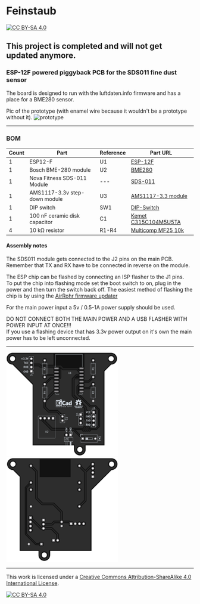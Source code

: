 # Feinstaub

[![CC BY-SA 4.0][cc-by-sa-shield]][cc-by-sa]

## This project is completed and will not get updated anymore.

### ESP-12F powered piggyback PCB for the SDS011 fine dust sensor

The board is designed to run with the luftdaten.info firmware and has a place for a BME280 sensor.

Pic of the prototype (with enamel wire because it wouldn't be a prototype without it).
<img src="https://i.imgur.com/MWuZFHl.jpg" alt="prototype" width="500"/>

---

### BOM
 |Count|Part|Reference|Part URL|
 |-|-|-|-|
 |1|ESP12-F|U1|[ESP-12F](https://www.ebay.de/itm/255303527301)
 |1|Bosch BME-280 module|U2|[BME280](https://www.ebay.de/itm/255421634848)
 |1|Nova Fitness SDS-011 Module|---|[SDS-011](https://www.ebay.de/itm/255283289438)
 |1|AMS1117-3.3v step-down module|U3|[AMS1117-3.3 module](https://www.ebay.de/itm/174076431478)
 |1|DIP switch|SW1|[DIP-Switch](https://www.ebay.de/itm/255421634848)
 |1|100 nF ceramic disk capacitor|C1|[Kemet C315C104M5U5TA](https://octopart.com/c315c104m5u5ta-kemet-83288)
 |4|10 kΩ resistor|R1-R4|[Multicomp MF25 10k](https://octopart.com/mf25+10k-multicomp-2697429)


#### Assembly notes
The SDS011 module gets connected to the J2 pins on the main PCB.  
Remember that TX and RX have to be connected in reverse on the module.

The ESP chip can be flashed by connecting an ISP flasher to the J1 pins.  
To put the chip into flashing mode set the boot switch to on, plug in the power and then turn the switch back off.
The easiest method of flashing the chip is by using the [AirRohr firmware updater](https://github.com/opendata-stuttgart/airrohr-firmware-flasher)

For the main power input a 5v / 0.5-1A power supply should be used.

DO NOT CONNECT BOTH THE MAIN POWER AND A USB FLASHER WITH POWER INPUT AT ONCE!!!  
If you use a flashing device that has 3.3v power output on it's own the main power has to be left unconnected.

---

<img src="front.png" alt="render_front" width="300"/><img src="back.png" alt="render_back" width="300"/>

---

This work is licensed under a
[Creative Commons Attribution-ShareAlike 4.0 International License][cc-by-sa].

[![CC BY-SA 4.0][cc-by-sa-image]][cc-by-sa]

[cc-by-sa]: http://creativecommons.org/licenses/by-sa/4.0/
[cc-by-sa-image]: https://licensebuttons.net/l/by-sa/4.0/88x31.png
[cc-by-sa-shield]: https://img.shields.io/badge/License-CC%20BY--SA%204.0-lightgrey.svg
